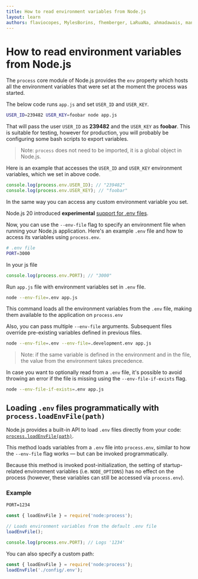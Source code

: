 ```yaml
---
title: How to read environment variables from Node.js
layout: learn
authors: flaviocopes, MylesBorins, fhemberger, LaRuaNa, ahmadawais, manishprivet, nikhilbhatt, ycmjason
---
```


# How to read environment variables from Node.js

The `process` core module of Node.js provides the `env` property which hosts all the environment variables that were set at the moment the process was started.

The below code runs `app.js` and set `USER_ID` and `USER_KEY`.

```bash
USER_ID=239482 USER_KEY=foobar node app.js
```

That will pass the user `USER_ID` as **239482** and the `USER_KEY` as **foobar**. This is suitable for testing, however for production, you will probably be configuring some bash scripts to export variables.

> Note: `process` does not need to be imported, it is a global object in Node.js.

Here is an example that accesses the `USER_ID` and `USER_KEY` environment variables, which we set in above code.

```js
console.log(process.env.USER_ID); // "239482"
console.log(process.env.USER_KEY); // "foobar"
```

In the same way you can access any custom environment variable you set.

Node.js 20 introduced **experimental** [support for .env files](https://nodejs.org/docs/v24.5.0/api/environment_variables.html#env-files).

Now, you can use the `--env-file` flag to specify an environment file when running your Node.js application. Here's an example `.env` file and how to access its variables using `process.env`.

```bash
# .env file
PORT=3000
```

In your js file

```js
console.log(process.env.PORT); // "3000"
```

Run `app.js` file with environment variables set in `.env` file.

```bash
node --env-file=.env app.js
```

This command loads all the environment variables from the `.env` file, making them available to the application on `process.env`

Also, you can pass multiple `--env-file` arguments. Subsequent files override pre-existing variables defined in previous files.

```bash
node --env-file=.env --env-file=.development.env app.js
```

> Note: if the same variable is defined in the environment and in the file, the value from the environment takes precedence.

In case you want to optionally read from a `.env` file, it's possible to avoid
throwing an error if the file is missing using the `--env-file-if-exists` flag.

```bash
node --env-file-if-exists=.env app.js
```

## Loading `.env` files programmatically with `process.loadEnvFile(path)`

Node.js provides a built-in API to load `.env` files directly from your code: [`process.loadEnvFile(path)`](https://nodejs.org/api/process.html#processloadenvfilepath).

This method loads variables from a `.env` file into `process.env`, similar to how the `--env-file` flag works — but can be invoked programmatically.

Because this method is invoked post-initialization, the setting of startup-related environment variables (i.e. `NODE_OPTIONS`) has no effect on the process (however, these variables can still be accessed via `process.env`).

### Example

```txt
PORT=1234
```

```js
const { loadEnvFile } = require('node:process');

// Loads environment variables from the default .env file
loadEnvFile();

console.log(process.env.PORT); // Logs '1234'
```

You can also specify a custom path:

```js
const { loadEnvFile } = require('node:process');
loadEnvFile('./config/.env');
```

